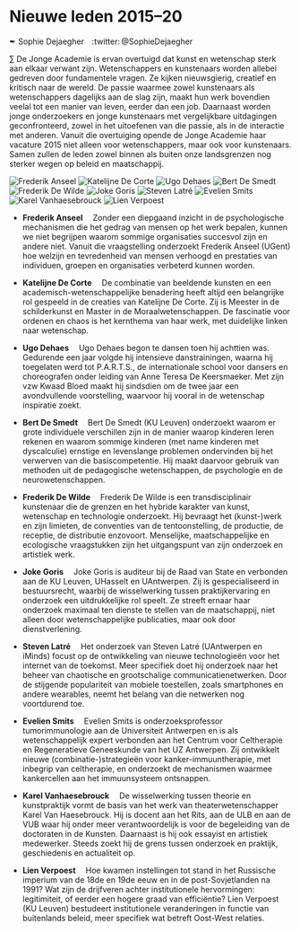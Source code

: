 # Nieuwe leden 2015–20

<!-- 1 april 2015 – 31 maart 2020 -->

✒ Sophie Dejaegher :twitter: @SophieDejaegher

∑ De Jonge Academie is ervan overtuigd dat kunst en wetenschap sterk aan elkaar verwant zijn. Wetenschappers en kunstenaars worden allebei gedreven door fundamentele vragen. Ze kijken nieuwsgierig, creatief en kritisch naar de wereld. De passie waarmee zowel kunstenaars als wetenschappers dagelijks aan de slag zijn, maakt hun werk bovendien veelal tot een manier van leven, eerder dan een job. Daarnaast worden jonge onderzoekers en jonge kunstenaars met vergelijkbare uitdagingen geconfronteerd, zowel in het uitoefenen van die passie, als in de interactie met anderen. Vanuit die overtuiging opende de Jonge Academie haar vacature 2015 niet alleen voor wetenschappers, maar ook voor kunstenaars. Samen zullen de leden zowel binnen als buiten onze landsgrenzen nog sterker wegen op beleid en maatschappij.

![Frederik Anseel](FrederikAnseel.jpg)
![Katelijne De Corte](KatelijneDeCorte.jpg)
![Ugo Dehaes](UgoDehaes.jpg)
![Bert De Smedt](BertDeSmedt.jpg)
![Frederik De Wilde](FrederikDeWilde.jpg)
![Joke Goris](JokeGoris.jpg)
![Steven Latré](StevenLatre.jpg)
![Evelien Smits](EvelienSmits.jpg)
![Karel Vanhaesebrouck](KarelVanhaesebrouck.jpg)
![Lien Verpoest](LienVerpoest.jpg)


- **Frederik Anseel** 
Zonder een diepgaand inzicht in de psychologische mechanismen die het gedrag van mensen op het werk bepalen, kunnen we niet begrijpen waarom sommige organisaties succesvol zijn en andere niet. Vanuit die vraagstelling onderzoekt Frederik Anseel (UGent) hoe welzijn en tevredenheid van mensen verhoogd en prestaties van individuen, groepen en organisaties verbeterd kunnen worden.

- **Katelijne De Corte** 
De combinatie van beeldende kunsten en een academisch-wetenschappelijke benadering heeft altijd een belangrijke rol gespeeld in de creaties van Katelijne De Corte. Zij is Meester in de schilderkunst en Master in de Moraalwetenschappen. De fascinatie voor ordenen en chaos is het kernthema van haar werk, met duidelijke linken naar wetenschap.

- **Ugo Dehaes** 
Ugo Dehaes begon te dansen toen hij achttien was. Gedurende een jaar volgde hij intensieve danstrainingen, waarna hij toegelaten werd tot P.A.R.T.S., de internationale school voor dansers en choreografen onder leiding van Anne Teresa De Keersmaeker. Met zijn vzw Kwaad Bloed maakt hij sindsdien om de twee jaar een avondvullende voorstelling, waarvoor hij vooral in de wetenschap inspiratie zoekt.

- **Bert De Smedt** 
Bert De Smedt (KU Leuven) onderzoekt waarom er grote individuele verschillen zijn in de manier waarop kinderen leren rekenen en waarom sommige kinderen (met name kinderen met dyscalculie) ernstige en levenslange problemen ondervinden bij het verwerven van die basiscompetentie. Hij maakt daarvoor gebruik van methoden uit de pedagogische wetenschappen, de psychologie en de neurowetenschappen.

- **Frederik De Wilde** 
Frederik De Wilde is een transdisciplinair kunstenaar die de grenzen en het hybride karakter van kunst, wetenschap en technologie onderzoekt. Hij bevraagt het (kunst-)werk en zijn limieten, de conventies van de tentoonstelling, de productie, de receptie, de distributie enzovoort. Menselijke, maatschappelijke en ecologische vraagstukken zijn het uitgangspunt van zijn onderzoek en artistiek werk.

- **Joke Goris** 
Joke Goris is auditeur bij de Raad van State en verbonden aan de KU Leuven, UHasselt en UAntwerpen. Zij is gespecialiseerd in bestuursrecht, waarbij de wisselwerking tussen praktijkervaring en onderzoek een uitdrukkelijke rol speelt. Ze streeft ernaar haar onderzoek maximaal ten dienste te stellen van de maatschappij, niet alleen door wetenschappelijke publicaties, maar ook door dienstverlening.

- **Steven Latré** 
Het onderzoek van Steven Latré (UAntwerpen en iMinds) focust op de ontwikkeling van nieuwe technologieën voor het internet van de toekomst. Meer specifiek doet hij onderzoek naar het beheer van chaotische en grootschalige communicatienetwerken. Door de stijgende populariteit van mobiele toestellen, zoals smartphones en andere wearables, neemt het belang van die netwerken nog voortdurend toe.

- **Evelien Smits** 
Evelien Smits is onderzoeksprofessor tumorimmunologie aan de Universiteit Antwerpen en is als wetenschappelijk expert verbonden aan het Centrum voor Celtherapie en Regeneratieve Geneeskunde van het UZ Antwerpen. Zij ontwikkelt nieuwe (combinatie-)strategieën voor kanker-immuuntherapie, met inbegrip van celtherapie, en onderzoekt de mechanismen waarmee kankercellen aan het immuunsysteem ontsnappen.

- **Karel Vanhaesebrouck** 
De wisselwerking tussen theorie en kunstpraktijk vormt de basis van het werk van theaterwetenschapper Karel Van Haesebrouck. Hij is docent aan het Rits, aan de ULB en aan de VUB waar hij onder meer verantwoordelijk is voor de begeleiding van de doctoraten in de Kunsten. Daarnaast is hij ook essayist en artistiek medewerker. Steeds zoekt hij de grens tussen onderzoek en praktijk, geschiedenis en actualiteit op.

- **Lien Verpoest** 
Hoe kwamen instellingen tot stand in het Russische imperium van de 18de en 19de eeuw en in de post-Sovjetlanden na 1991? Wat zijn de drijfveren achter institutionele hervormingen: legitimiteit, of eerder een hogere graad van efficiëntie? Lien Verpoest (KU Leuven) bestudeert institutionele veranderingen in functie van buitenlands beleid, meer specifiek wat betreft Oost-West relaties.
